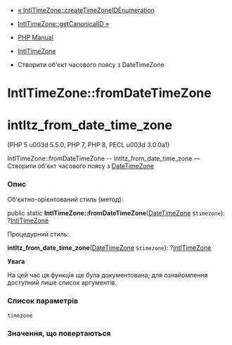 - [«
IntlTimeZone::createTimeZoneIDEnumeration](intltimezone.createtimezoneidenumeration.md)
- [IntlTimeZone::getCanonicalID »](intltimezone.getcanonicalid.md)

- [PHP Manual](index.md)
- [IntlTimeZone](class.intltimezone.md)
- Створити об'єкт часового поясу з DateTimeZone

# IntlTimeZone::fromDateTimeZone

# intltz_from_date_time_zone

(PHP 5 u003d 5.5.0, PHP 7, PHP 8, PECL u003d 3.0.0a1)

IntlTimeZone::fromDateTimeZone -- intltz_from_date_time_zone — Створити
об'єкт часового поясу з [DateTimeZone](class.datetimezone.md)

### Опис

Об'єктно-орієнтований стиль (метод):

public static
**IntlTimeZone::fromDateTimeZone**([DateTimeZone](class.datetimezone.md)
`$timezone`): ?[IntlTimeZone](class.intltimezone.md)

Процедурний стиль:

**intltz_from_date_time_zone**([DateTimeZone](class.datetimezone.md)
`$timezone`): ?[IntlTimeZone](class.intltimezone.md)

**Увага**

На цей час ця функція ще була документована; для
ознайомлення доступний лише список аргументів.

### Список параметрів

`timezone`

### Значення, що повертаються
